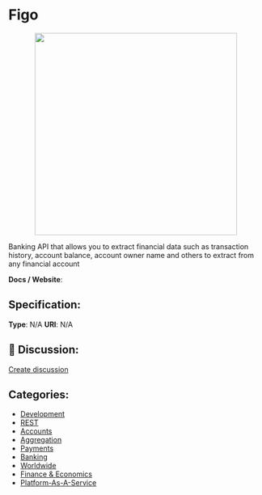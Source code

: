 # Figo
<p align="center">
    <img width="400" src="https://raw.githubusercontent.com/apis-list/apis-list/apis/figo/logo_256x256.png" />
</p>

Banking API that allows you to extract financial data such as transaction history, account balance, account owner name and others to extract from any financial account

**Docs / Website**: 

## Specification:
**Type**:  N/A 
**URI**:  N/A 

## 💬 Discussion:
[Create discussion](link)

## Categories:
- [Development](https://github.com/apis-list/apis-list#development)
- [REST](https://github.com/apis-list/apis-list#rest)
- [Accounts](https://github.com/apis-list/apis-list#accounts)
- [Aggregation](https://github.com/apis-list/apis-list#aggregation)
- [Payments](https://github.com/apis-list/apis-list#payments)
- [Banking](https://github.com/apis-list/apis-list#banking)
- [Worldwide](https://github.com/apis-list/apis-list#worldwide)
- [Finance & Economics](https://github.com/apis-list/apis-list#finance-and-economics)
- [Platform-As-A-Service](https://github.com/apis-list/apis-list#platform-as-a-service)





